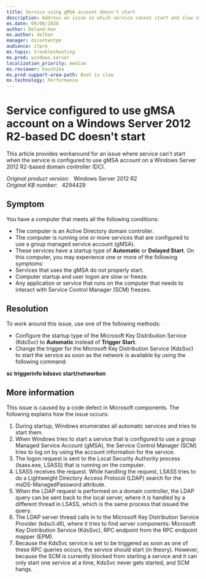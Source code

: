 ```yaml
---
title: Service using gMSA account doesn't start
description: Address an issue in which service cannot start and slow startup and user logon when the service is configured to use gMSA account on a Windows Server 2012 R2-based DC.
ms.date: 09/08/2020
author: Deland-Han
ms.author: delhan
manager: dscontentpm
audience: itpro
ms.topic: troubleshooting
ms.prod: windows-server
localization_priority: medium
ms.reviewer: kaushika
ms.prod-support-area-path: Boot is slow
ms.technology: Performance
---
```

# Service configured to use gMSA account on a Windows Server 2012 R2-based DC doesn't start

This article provides workaround for an issue where service can't start when the service is configured to use gMSA account on a Windows Server 2012 R2-based domain controller (DC).

_Original product version:_ &nbsp; Windows Server 2012 R2  
_Original KB number:_ &nbsp; 4294429

## Symptom

You have a computer that meets all the following conditions:
- The computer is an Active Directory domain controller. 
- The computer is running one or more services that are configured to use a group managed service account (gMSA). 
- These services have a startup type of **Automatic** or **Delayed Start**. 
On this computer, you may experience one or more of the following symptoms:
- Services that uses the gMSA do not properly start. 
- Computer startup and user logon are slow or freeze. 
- Any application or service that runs on the computer that needs to interact with Service Control Manager (SCM) freezes. 

## Resolution

To work around this issue, use one of the following methods:
- Configure the startup type of the Microsoft Key Distribution Service (KdsSvc) to **Automatic** instead of **Trigger Start**. 
- Change the trigger for the Microsoft Key Distribution Service (KdsSvc) to start the service as soon as the network is available by using the following command:

**sc triggerinfo kdssvc start/networkon** 

## More information

This issue is caused by a code defect in Microsoft components. The following explains how the issue occurs: 
1. During startup, Windows enumerates all automatic services and tries to start them. 
2. When Windows tries to start a service that is configured to use a group Managed Service Account (gMSA), the Service Control Manager (SCM) tries to log on by using the account information for the service. 
3. The logon request is sent to the Local Security Authority process (lsass.exe, LSASS) that is running on the computer. 
4. LSASS receives the request. While handling the request, LSASS tries to do a Lightweight Directory Access Protocol (LDAP) search for the msDS-ManagedPassword attribute. 
5. When the LDAP request is performed on a domain controller, the LDAP query can be sent back to the local server, where it is handled by a different thread in LSASS, which is the same process that issued the query. 
6. The LDAP server thread calls in to the Microsoft Key Distribution Service Provider (kdscli.dll), where it tries to find server components: Microsoft Key Distribution Service (KdsSvc), RPC endpoint from the RPC endpoint mapper (EPM). 
7. Because the KdsSvc service is set to be triggered as soon as one of these RPC queries occurs, the service should start (in theory). However, because the SCM is currently blocked from starting a service and it can only start one service at a time, KdsSvc never gets started, and SCM hangs. 
